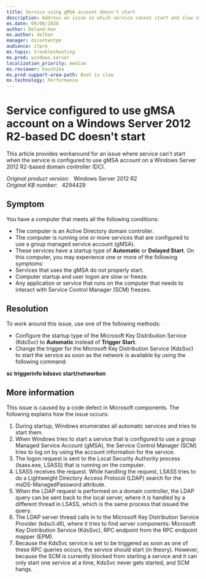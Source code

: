 ```yaml
---
title: Service using gMSA account doesn't start
description: Address an issue in which service cannot start and slow startup and user logon when the service is configured to use gMSA account on a Windows Server 2012 R2-based DC.
ms.date: 09/08/2020
author: Deland-Han
ms.author: delhan
manager: dscontentpm
audience: itpro
ms.topic: troubleshooting
ms.prod: windows-server
localization_priority: medium
ms.reviewer: kaushika
ms.prod-support-area-path: Boot is slow
ms.technology: Performance
---
```

# Service configured to use gMSA account on a Windows Server 2012 R2-based DC doesn't start

This article provides workaround for an issue where service can't start when the service is configured to use gMSA account on a Windows Server 2012 R2-based domain controller (DC).

_Original product version:_ &nbsp; Windows Server 2012 R2  
_Original KB number:_ &nbsp; 4294429

## Symptom

You have a computer that meets all the following conditions:
- The computer is an Active Directory domain controller. 
- The computer is running one or more services that are configured to use a group managed service account (gMSA). 
- These services have a startup type of **Automatic** or **Delayed Start**. 
On this computer, you may experience one or more of the following symptoms:
- Services that uses the gMSA do not properly start. 
- Computer startup and user logon are slow or freeze. 
- Any application or service that runs on the computer that needs to interact with Service Control Manager (SCM) freezes. 

## Resolution

To work around this issue, use one of the following methods:
- Configure the startup type of the Microsoft Key Distribution Service (KdsSvc) to **Automatic** instead of **Trigger Start**. 
- Change the trigger for the Microsoft Key Distribution Service (KdsSvc) to start the service as soon as the network is available by using the following command:

**sc triggerinfo kdssvc start/networkon** 

## More information

This issue is caused by a code defect in Microsoft components. The following explains how the issue occurs: 
1. During startup, Windows enumerates all automatic services and tries to start them. 
2. When Windows tries to start a service that is configured to use a group Managed Service Account (gMSA), the Service Control Manager (SCM) tries to log on by using the account information for the service. 
3. The logon request is sent to the Local Security Authority process (lsass.exe, LSASS) that is running on the computer. 
4. LSASS receives the request. While handling the request, LSASS tries to do a Lightweight Directory Access Protocol (LDAP) search for the msDS-ManagedPassword attribute. 
5. When the LDAP request is performed on a domain controller, the LDAP query can be sent back to the local server, where it is handled by a different thread in LSASS, which is the same process that issued the query. 
6. The LDAP server thread calls in to the Microsoft Key Distribution Service Provider (kdscli.dll), where it tries to find server components: Microsoft Key Distribution Service (KdsSvc), RPC endpoint from the RPC endpoint mapper (EPM). 
7. Because the KdsSvc service is set to be triggered as soon as one of these RPC queries occurs, the service should start (in theory). However, because the SCM is currently blocked from starting a service and it can only start one service at a time, KdsSvc never gets started, and SCM hangs. 
